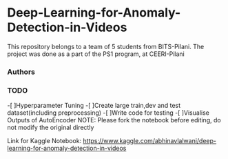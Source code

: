 # Deep-Learning-for-Anomaly-Detection-in-Videos
This repository belongs to a team of 5 students from BITS-Pilani. The project was done as a part of the PS1 program, at CEERI-Pilani

### Authors


### TODO
-[ ]Hyperparameter Tuning
-[ ]Create large train,dev and test dataset(including preprocessing)
-[ ]Write code for testing
-[ ]Visualise Outputs of AutoEncoder
NOTE: Please fork the notebook before editing, do not modify the original directly


Link for Kaggle Notebook:
https://www.kaggle.com/abhinavlalwani/deep-learning-for-anomaly-detection-in-videos

